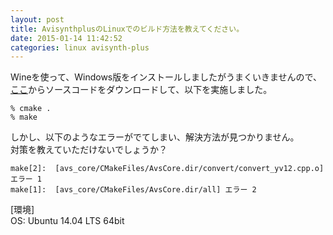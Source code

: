 ```yaml
---
layout: post
title: AvisynthplusのLinuxでのビルド方法を教えてください。
date: 2015-01-14 11:42:52
categories: linux avisynth-plus
---
```

<p>Wineを使って、Windows版をインストールしましたがうまくいきませんので、<br>
<a href="https://github.com/AviSynth/AviSynthPlus/releases" rel="nofollow">ここ</a>からソースコードをダウンロードして、以下を実施しました。</p>

```
% cmake .
% make
```

<p>しかし、以下のようなエラーがでてしまい、解決方法が見つかりません。<br>
対策を教えていただけないでしょうか？</p>

```
make[2]:  [avs_core/CMakeFiles/AvsCore.dir/convert/convert_yv12.cpp.o] エラー 1 
make[1]:  [avs_core/CMakeFiles/AvsCore.dir/all] エラー 2
```

<p>[環境]<br>
OS: Ubuntu 14.04 LTS 64bit</p>
